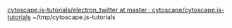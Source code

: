 [cytoscape.js-tutorials/electron_twitter at master · cytoscape/cytoscape.js-tutorials](https://github.com/cytoscape/cytoscape.js-tutorials/tree/master/electron_twitter)
    ~/tmp/cytoscape.js-tutorials